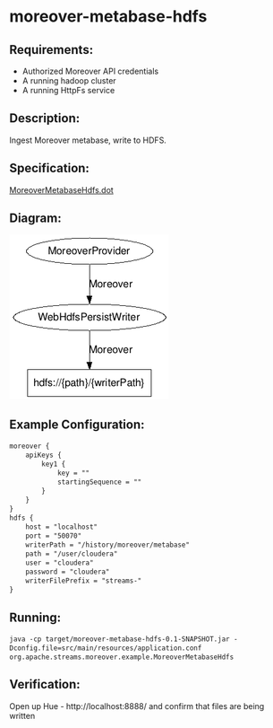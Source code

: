 moreover-metabase-hdfs
==============================

Requirements:
-------------
 - Authorized Moreover API credentials
 - A running hadoop cluster
 - A running HttpFs service

Description:
------------
Ingest Moreover metabase, write to HDFS.

Specification:
-----------------

[MoreoverMetabaseHdfs.dot](src/main/resources/MoreoverMetabaseHdfs.dot "MoreoverMetabaseHdfs.dot" )

Diagram:
-----------------

![MoreoverMetabaseHdfs.png](./MoreoverMetabaseHdfs.png?raw=true)

Example Configuration:
----------------------

    moreover {
        apiKeys {
            key1 {
                key = ""
                startingSequence = ""
            }
        }
    }
    hdfs {
        host = "localhost"
        port = "50070"
        writerPath = "/history/moreover/metabase"
        path = "/user/cloudera"
        user = "cloudera"
        password = "cloudera"
        writerFilePrefix = "streams-"
    }

Running:
--------

    java -cp target/moreover-metabase-hdfs-0.1-SNAPSHOT.jar -Dconfig.file=src/main/resources/application.conf org.apache.streams.moreover.example.MoreoverMetabaseHdfs

Verification:
-------------
Open up Hue - http://localhost:8888/ and confirm that files are being written

